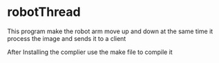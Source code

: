 # robotThread
This program make the robot arm move up and down at the same time it process the image and sends it to  a client

After Installing the complier use the make file to compile it
